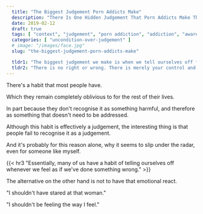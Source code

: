```yaml
---
  title: "The Biggest Judgement Porn Addicts Make"
  description: "There Is One Hidden Judgement That Porn Addicts Make The Most, Which Leads To Sabotage Of Our Porn Recovery Journey Without Us Knowing It."
  date: 2019-02-12
  draft: true
  tags: [ "context", "judgement", "porn addiction", "addiction", "awareness", "awareness exercises", "perspective", "nofap", "neverfap", "neverfap deluxe" ]
  categories: [ "uncondition-over-judgement" ]
  # image: "/images/face.jpg"
  slug: "the-biggest-judgement-porn-addicts-make"

  tldr1: "The biggest judgement we make is when we tell ourselves off for doing something we feel we shouldn't have."
  tldr2: "There is no right or wrong. There is merely your control and understanding of the situation."
---
```


There's a habit that most people have.

Which they remain completely oblivious to for the rest of their lives. 

In part because they don't recognise it as something harmful, and therefore as something that doesn't need to be addressed. 

Although this habit is effectively a judgement, the interesting thing is that people fail to recognise it as a judgement.

And it's probably for this reason alone, why it seems to slip under the radar, even for someone like myself. 

{{< hr3 "Essentially, many of us have a habit of telling ourselves off whenever we feel as if we've done something wrong." >}}

The alternative on the other hand is not to have that emotional react.





"I shouldn't have stared at that woman."

"I shouldn't be feeling the way I feel."





